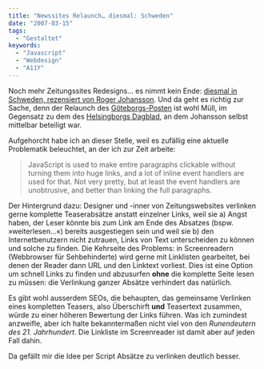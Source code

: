 ```yaml
---
title: "Newssites Relaunch… diesmal: Schweden"
date: "2007-03-15"
tags:
  - "Gestaltet"
keywords:
  - "Javascript"
  - "Webdesign"
  - "A11Y"
---
```


Noch mehr Zeitungssites Redesigns… es nimmt kein Ende: [diesmal in Schweden, rezensiert von Roger Johansson](http://www.456bereastreet.com/archive/200703/failed_vs_unfailed_redesigns_of_newspaper_websites/). Und da geht es richtig zur Sache, denn der Relaunch des [Göteborgs-Posten](http://www.gp.se/) ist wohl Müll, im Gegensatz zu dem des [Helsingborgs Dagblad](http://hd.se/), an dem Johansson selbst mittelbar beteiligt war.

Aufgehorcht habe ich an dieser Stelle, weil es zufällig eine aktuelle Problematik beleuchtet, an der ich zur Zeit arbeite:

> JavaScript is used to make entire paragraphs clickable without turning them into huge links, and a lot of inline event handlers are used for that. Not very pretty, but at least the event handlers are unobtrusive, and better than linking the full paragraphs.

Der Hintergrund dazu: Designer und -inner von Zeitungswebsites verlinken gerne komplette Teaserabsätze anstatt einzelner Links, weil sie a) Angst haben, der Leser könnte bis zum Link am Ende des Absatzes (bspw. »weiterlesen…«) bereits ausgestiegen sein und weil sie b) den Internetbenutzern nicht zutrauen, Links von Text unterscheiden zu können und solche zu finden. Die Kehrseite des Problems: in Screenreadern (Webbrowser für Sehbehinderte) wird gerne mit Linklisten gearbeitet, bei denen der Reader dann URL und den Linktext vorliest. Dies ist eine Option um schnell Links zu finden und abzusurfen **ohne** die komplette Seite lesen zu müssen: die Verlinkung ganzer Absätze verhindert das natürlich.

Es gibt wohl ausserdem SEOs, die behaupten, das gemeinsame Verlinken eines kompletten Teasers, also Überschirft **und** Teasertext zusammen, würde zu einer höheren Bewertung der Links führen. Was ich zumindest anzweifle, aber ich halte bekanntermaßen nicht viel von den _Runendeutern des 21. Jahrhundert_. Die Linkliste im Screenreader ist damit aber auf jeden Fall dahin.

Da gefällt mir die Idee per Script Absätze zu verlinken deutlich besser.
